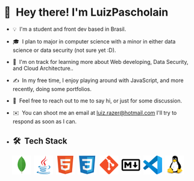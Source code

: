 # 👋 &nbsp;Hey there! I'm LuizPascholain
* 💡 &nbsp;I'm a student and front dev based in Brasil.
* 🎓 &nbsp;I plan to major in computer science with a minor in either data science or data security (not sure yet :D).
* 🌱 &nbsp;I'm on track for learning more about Web developing, Data Security, and Cloud Architecture..
* ✍️ &nbsp;In my free time, I enjoy playing around with JavaScript, and more recently, doing some portfolios.
* 💬 &nbsp;Feel free to reach out to me to say hi, or just for some discussion.
* ✉️ &nbsp;You can shoot me an email at luiz.razer@hotmail.com I'll try to respond as soon as I can.

* ## 🛠 &nbsp;Tech Stack
<p align="center">
<a href="https://www.mongodb.com/"><img src="https://raw.githubusercontent.com/devicons/devicon/master/icons/mongodb/mongodb-original.svg" width="50" height="50" alt="MongoDB"></a>&nbsp;
<a href="https://www.java.com/"><img src="https://raw.githubusercontent.com/devicons/devicon/master/icons/java/java-original.svg" width="50" height="50" alt="Java"></a>&nbsp;
<a href="https://developer.mozilla.org/en-US/docs/Learn/Getting_started_with_the_web/HTML_basics"><img src="https://raw.githubusercontent.com/devicons/devicon/master/icons/html5/html5-original.svg" width="50" height="50" alt="HTML"></a>&nbsp;
<a href="https://developer.mozilla.org/en-US/docs/Web/CSS"><img src="https://raw.githubusercontent.com/devicons/devicon/master/icons/css3/css3-original.svg" width="50" height="50" alt="CSS"></a>&nbsp;
<a href="https://git-scm.com/"><img src="https://raw.githubusercontent.com/devicons/devicon/master/icons/git/git-original.svg" width="50" height="50" alt="Git"></a>&nbsp;
<a href="https://www.markdownguide.org/"><img src="https://raw.githubusercontent.com/devicons/devicon/master/icons/markdown/markdown-original.svg" width="50" height="50" alt="Markdown"></a>&nbsp;
<a href="https://code.visualstudio.com/"><img src="https://raw.githubusercontent.com/devicons/devicon/master/icons/vscode/vscode-original.svg" width="50" height="50" alt="Visual Studio Code"></a>&nbsp;
<a href="https://www.linux.org/"><img src="https://raw.githubusercontent.com/devicons/devicon/master/icons/linux/linux-original.svg" width="50" height="50" alt="Linux"></a>&nbsp;
</p>
<!---
LuizPaschoalin/LuizPaschoalin is a ✨ special ✨ repository because its `README.md` (this file) appears on your GitHub profile.
You can click the Preview link to take a look at your changes.
--->

